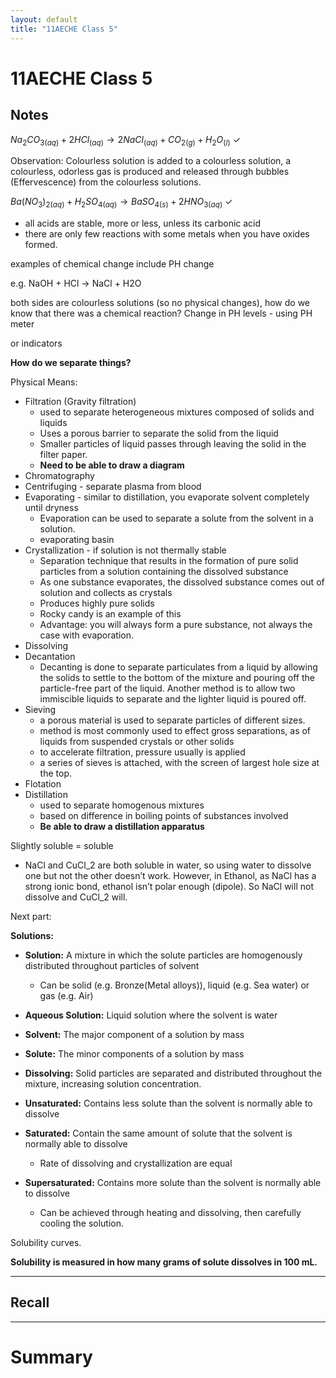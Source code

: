 ```yaml
---
layout: default
title: "11AECHE Class 5"
---
```

# 11AECHE Class 5


## Notes
$Na_2CO_{3(aq)}+ 2HCl_{(aq)} \rightarrow 2NaCl_{(aq)} + CO_{2(g)} + H_2O_{(l)} \ \checkmark$

Observation: Colourless solution is added to a colourless solution, a colourless, odorless gas is produced and released through bubbles (Effervescence) from the colourless solutions.

$Ba(NO_3)_{2(aq)} + H_2SO_{4(aq)} \rightarrow BaSO_{4(s)} + 2HNO_{3(aq)} \ \checkmark$

-   all acids are stable, more or less, unless its carbonic acid
-   there are only few reactions with some metals when you have oxides formed.

examples of chemical change include PH change

e.g. NaOH + HCl → NaCl + H2O

both sides are colourless solutions (so no physical changes), how do we know that there was a chemical reaction? Change in PH levels - using PH meter

or indicators

**How do we separate things?**

Physical Means:

-   Filtration (Gravity filtration)
    -   used to separate heterogeneous mixtures composed of solids and liquids
    -   Uses a porous barrier to separate the solid from the liquid
    -   Smaller particles of liquid passes through leaving the solid in the filter paper.
    -   **Need to be able to draw a diagram**
-   Chromatography
-   Centrifuging - separate plasma from blood
-   Evaporating - similar to distillation, you evaporate solvent completely until dryness
    -   Evaporation can be used to separate a solute from the solvent in a solution.
    -   evaporating basin
-   Crystallization - if solution is not thermally stable
    -   Separation technique that results in the formation of pure solid particles from a solution containing the dissolved substance
    -   As one substance evaporates, the dissolved substance comes out of solution and collects as crystals
    -   Produces highly pure solids
    -   Rocky candy is an example of this
    -   Advantage: you will always form a pure substance, not always the case with evaporation.
-   Dissolving
-   Decantation
    -   Decanting is done to separate particulates from a liquid by allowing the solids to settle to the bottom of the mixture and pouring off the particle-free part of the liquid. Another method is to allow two immiscible liquids to separate and the lighter liquid is poured off.
-   Sieving
    -   a porous material is used to separate particles of different sizes.
    -   method is most commonly used to effect gross separations, as of liquids from suspended crystals or other solids
    -   to accelerate filtration, pressure usually is applied
    -   a series of sieves is attached, with the screen of largest hole size at the top.
-   Flotation
-   Distillation
    -   used to separate homogenous mixtures
    -   based on difference in boiling points of substances involved
    -   **Be able to draw a distillation apparatus**

Slightly soluble = soluble

-   NaCl and CuCl_2 are both soluble in water, so using water to dissolve one but not the other doesn’t work. However, in Ethanol, as NaCl has a strong ionic bond, ethanol isn’t polar enough (dipole). So NaCl will not dissolve and CuCl_2 will.

Next part:

**Solutions:**

-   **Solution:** A mixture in which the solute particles are homogenously distributed throughout particles of solvent
    
    -   Can be solid (e.g. Bronze(Metal alloys)), liquid (e.g. Sea water) or gas (e.g. Air)
-   **Aqueous Solution:** Liquid solution where the solvent is water
    
-   **Solvent:** The major component of a solution by mass
    
-   **Solute:** The minor components of a solution by mass
    
-   **Dissolving:** Solid particles are separated and distributed throughout the mixture, increasing solution concentration.
    
-   **Unsaturated:** Contains less solute than the solvent is normally able to dissolve
    
-   **Saturated:** Contain the same amount of solute that the solvent is normally able to dissolve
    
    -   Rate of dissolving and crystallization are equal
-   **Supersaturated:** Contains more solute than the solvent is normally able to dissolve
    
    -   Can be achieved through heating and dissolving, then carefully cooling the solution.

Solubility curves.

**Solubility is measured in how many grams of solute dissolves in 100 mL.**







---
## Recall








---

# Summary